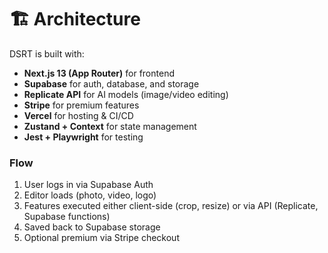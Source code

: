# 🏗️ Architecture

DSRT is built with:
- **Next.js 13 (App Router)** for frontend
- **Supabase** for auth, database, and storage
- **Replicate API** for AI models (image/video editing)
- **Stripe** for premium features
- **Vercel** for hosting & CI/CD
- **Zustand + Context** for state management
- **Jest + Playwright** for testing

### Flow
1. User logs in via Supabase Auth
2. Editor loads (photo, video, logo)
3. Features executed either client-side (crop, resize) or via API (Replicate, Supabase functions)
4. Saved back to Supabase storage
5. Optional premium via Stripe checkout
